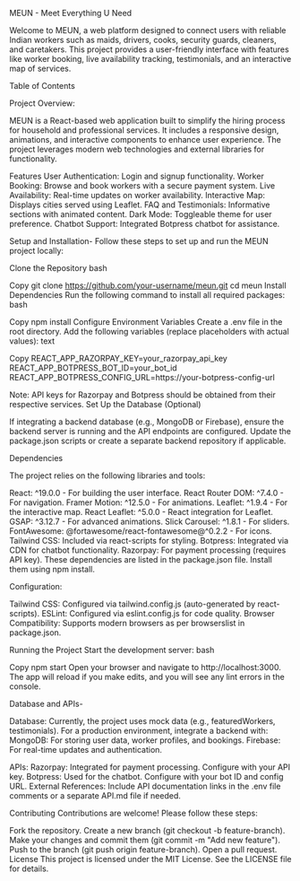 MEUN - Meet Everything U Need


Welcome to MEUN, a web platform designed to connect users with reliable Indian workers such as maids, drivers, cooks, security guards, cleaners, and caretakers. This project provides a user-friendly interface with features like worker booking, live availability tracking, testimonials, and an interactive map of services.

Table of Contents

Project Overview:

MEUN is a React-based web application built to simplify the hiring process for household and professional services. It includes a responsive design, animations, and interactive components to enhance user experience. The project leverages modern web technologies and external libraries for functionality.

Features
User Authentication: Login and signup functionality.
Worker Booking: Browse and book workers with a secure payment system.
Live Availability: Real-time updates on worker availability.
Interactive Map: Displays cities served using Leaflet.
FAQ and Testimonials: Informative sections with animated content.
Dark Mode: Toggleable theme for user preference.
Chatbot Support: Integrated Botpress chatbot for assistance.


Setup and Installation-
Follow these steps to set up and run the MEUN project locally:

Clone the Repository
bash

Copy
git clone https://github.com/your-username/meun.git
cd meun
Install Dependencies Run the following command to install all required packages:
bash

Copy
npm install
Configure Environment Variables
Create a .env file in the root directory.
Add the following variables (replace placeholders with actual values):
text

Copy
REACT_APP_RAZORPAY_KEY=your_razorpay_api_key
REACT_APP_BOTPRESS_BOT_ID=your_bot_id
REACT_APP_BOTPRESS_CONFIG_URL=https://your-botpress-config-url

Note: API keys for Razorpay and Botpress should be obtained from their respective services.
Set Up the Database (Optional)

If integrating a backend database (e.g., MongoDB or Firebase), ensure the backend server is running and the API endpoints are configured.
Update the package.json scripts or create a separate backend repository if applicable.


Dependencies

The project relies on the following libraries and tools:

React: ^19.0.0 - For building the user interface.
React Router DOM: ^7.4.0 - For navigation.
Framer Motion: ^12.5.0 - For animations.
Leaflet: ^1.9.4 - For the interactive map.
React Leaflet: ^5.0.0 - React integration for Leaflet.
GSAP: ^3.12.7 - For advanced animations.
Slick Carousel: ^1.8.1 - For sliders.
FontAwesome: @fortawesome/react-fontawesome@^0.2.2 - For icons.
Tailwind CSS: Included via react-scripts for styling.
Botpress: Integrated via CDN for chatbot functionality.
Razorpay: For payment processing (requires API key).
These dependencies are listed in the package.json file. Install them using npm install.

Configuration:

Tailwind CSS: Configured via tailwind.config.js (auto-generated by react-scripts).
ESLint: Configured via eslint.config.js for code quality.
Browser Compatibility: Supports modern browsers as per browserslist in package.json.


Running the Project
Start the development server:
bash

Copy
npm start
Open your browser and navigate to http://localhost:3000.
The app will reload if you make edits, and you will see any lint errors in the console.



Database and APIs-

Database: Currently, the project uses mock data (e.g., featuredWorkers, testimonials). For a production environment, integrate a backend with:
MongoDB: For storing user data, worker profiles, and bookings.
Firebase: For real-time updates and authentication.

APIs:
Razorpay: Integrated for payment processing. Configure with your API key.
Botpress: Used for the chatbot. Configure with your bot ID and config URL.
External References: Include API documentation links in the .env file comments or a separate API.md file if needed.


Contributing
Contributions are welcome! Please follow these steps:

Fork the repository.
Create a new branch (git checkout -b feature-branch).
Make your changes and commit them (git commit -m "Add new feature").
Push to the branch (git push origin feature-branch).
Open a pull request.
License
This project is licensed under the MIT License. See the LICENSE file for details.

